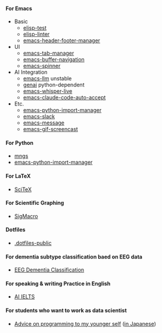 #### For Emacs
- Basic
  - [elisp-test](https://github.com/ywatanabe1989/elisp-test)
  - [elisp-linter](https://github.com/ywatanabe1989/elisp-linter)
  - [emacs-header-footer-manager](https://github.com/ywatanabe1989/emacs-header-footer-manager)
- UI
  - [emacs-tab-manager](https://github.com/ywatanabe1989/emacs-tab-manager)
  - [emacs-buffer-navigation](https://github.com/ywatanabe1989/emacs-buffer-navigation)
  - [emacs-spinner](https://github.com/ywatanabe1989/emacs-spinner)
- AI Integration
  - [emacs-llm](https://github.com/ywatanabe1989/emacs-llm)    unstable
  - [genai](https://github.com/ywatanabe1989/genai)    python-dependent
  - [emacs-whisper-live](https://github.com/ywatanabe1989/emacs-whisper-live)
  - [emacs-claude-code-auto-accept](https://github.com/ywatanabe1989/emacs-claude-code-auto-accept)
- Etc.
  - [emacs-python-import-manager](https://github.com/ywatanabe1989/emacs-python-import-manager)
  - [emacs-slack](https://github.com/ywatanabe1989/emacs-slack)
  - [emacs-message](https://github.com/ywatanabe1989/emacs-message)
  - [emacs-gif-screencast](https://github.com/ywatanabe1989/emacs-gif-screencast)

#### For Python
- [mngs](https://github.com/ywatanabe1989/mngs)
- [emacs-python-import-manager](https://github.com/ywatanabe1989/emacs-python-import-manager)

#### For LaTeX
- [SciTeX](https://github.com/ywatanabe1989/SciTeX)

#### For Scientific Graphing
- [SigMacro](https://github.com/ywatanabe1989/SigMacro)

#### Dotfiles
- [.dotfiles-public](https://github.com/ywatanabe1989/.dotfiles-public)

#### For dementia subtype classification baed on EEG data
- [EEG Dementia Classification](https://github.com/yanagisawa-lab/eeg-dementia-classification)

#### For speaking & writing Practice in English
- [AI IELTS](https://ai-ielts.app/)

#### For students who want to work as data scientist
- [Advice on programming to my younger self](./docs/advice-for-my-younger-myself-en.md) ([in Japanese](./docs/advice-for-my-younger-myself-ja.md))
